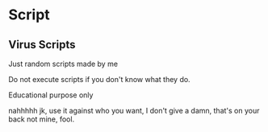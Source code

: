 # Script
Virus Scripts
-

Just random scripts made by me


Do not execute scripts if you don't know what they do.


Educational purpose only

nahhhhh jk, use it against who you want, I don't give a damn, that's on your back not mine, fool.
